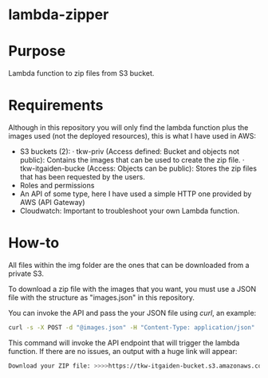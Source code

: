 # lambda-zipper

# Purpose
Lambda function to zip files from S3 bucket.


# Requirements

Although in this repository you will only find the lambda function plus the images used (not the deployed resources), this is what I have used in AWS:

- S3 buckets (2): 
    · tkw-priv (Access defined: Bucket and objects not public): Contains the images that can be used to create the zip file.
    · tkw-itgaiden-bucke (Access: Objects can be public): Stores the zip files that has been requested by the users.
- Roles and permissions
- An API of some type, here I have used a simple HTTP one provided by AWS (API Gateway)
- Cloudwatch: Important to troubleshoot your own Lambda function.
# How-to
All files within the img folder are the ones that can be downloaded from a private S3.

To download a zip file with the images that you want, you must use a JSON file with the structure as "images.json" in this repository.

You can invoke the API and pass the your JSON file using *curl*, an example:

``` bash
curl -s -X POST -d "@images.json" -H "Content-Type: application/json"  https://2mbfznw9f7.execute-api.us-east-2.amazonaws.com/
```

This command will invoke the API endpoint that will trigger the lambda function.
If there are no issues, an output with a huge link will appear:

``` bash
Download your ZIP file: >>>>https://tkw-itgaiden-bucket.s3.amazonaws.com/gpu65mqth.zip?X-Amz-Algorithm=AWS4-HMAC-SHA256&X-Amz-Credential=ASIAYYQ7G3ETA5HW6UOY%2F20211106%2Fus-east-2%2Fs3%2Faws4_request&X-Amz-Date=20211106T152703Z&X-Amz-Expires=90&X-Amz-SignedHeaders=host&X-Amz-Security-Token=IQoJb3JpZ2luX2VjEOf%2F%2F%2F%2F%2F%2F%2F%2F%2F%2FwEaCXVzLWVhc3QtMiJHMEUCIQDfu6mCe76ocBUxG%2BCCEGsjFRfgCFrUnoUb4UZpLAIQqwIgAdu8c5zKOqFMNvcfb0cLcQoB9f0%2Fyv9rTZrilclYKioqmgIIkP%2F%2F%2F%2F%2F%2F%2F%2F%2F%2FARAAGgw2MDI0MzQ2MjM3ODIiDIg71txLcZL5YxbbjiruASsyiZyV%2BHVOJu9Nh%2B%2BPnZTKKvB1kFyHa1KvTRyzwL409vQb1Y47PHOM1ucmfCciE4QrceW8NGpKroUWnRBg%2FyyX4uH4varkZfT1qzocIae1PROfO%2FuNQB3YgcrBP61m3OHRodMZ06kpbm0CkcRnO6Sn6Fv22dTGmj5C0sbOoP1Dupfhv6hUEml0rZqXRu9h5BI6UBfrowVi0mxURdGdOKBua%2BV49sBZFUnuQh9dgow9%2BYry8Z0YSqqQJG7PaDuetMjSIQ7xNbOuTfMMkyChdCMnV3qZRSpFkOiBtvFAF8rD9skklVxbdbvBcMDwJ4AwqbqajAY6mgGnhm9sNiNNHPcpiDiPrB%2B%2BLx1ZUmlBE7nbs8UoAKatPqJH%2Brenm6sE72mUqEpQvq7kXkhrcWNjMfFiHmA5IBUS7H9vr7ll6SuAbgLbfr7e6IEyRRdZL%2FW9man4RkQGsHE1smB9PoV1X9RjiTN1ILsTZEkQI%2FJLfKFaKphIp9dFePrTAXaSTcMYrMP9ppNrpyLD2ha7Su%2FwQzdw&X-Amz-Signature=57bca034cc06c2a3b7f9e5cebb86b54aa79e20a67c252759511dede107b0932c <<<<
```